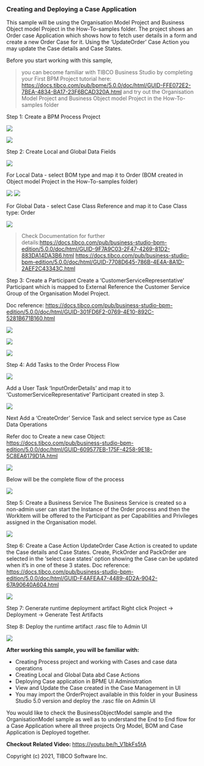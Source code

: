 ### Creating and Deploying a Case Application

This sample will be using the Organisation Model Project and Business Object model Project in the How-To-samples folder. The project shows an Order case Application which shows how to fetch user details in a form and create a new Order Case for it. Using the ‘UpdateOrder’ Case Action you may update the Case details and Case States.

Before you start working with this sample, 
>you can become familiar with TIBCO Business Studio by completing your First BPM Project tutorial here: https://docs.tibco.com/pub/bpme/5.0.0/doc/html/GUID-FFE072E2-7BEA-4834-BA17-23F6BCAD320A.html
> and try out the Organisation Model Project and Business Object model Project in the How-To-samples folder
 

Step 1: Create a BPM Process Project

![ ](import-screenshots/1.png)

![ ](import-screenshots/2.png)

Step 2: Create Local and Global Data Fields

![ ](import-screenshots/3.png)

For Local Data - select BOM type and map it to Order (BOM created in Object model Project in the How-To-samples folder)

![ ](import-screenshots/4.png)     ![ ](import-screenshots/5.png)

For Global Data - select Case Class Reference and map it to Case Class type: Order

![ ](import-screenshots/6.png)

>Check Documentation for further details:https://docs.tibco.com/pub/business-studio-bpm-edition/5.0.0/doc/html/GUID-9F7A9C03-2F47-4269-81D2-883DA14DA3B6.html
https://docs.tibco.com/pub/business-studio-bpm-edition/5.0.0/doc/html/GUID-7708D645-786B-4E4A-8A1D-2AEF2C43343C.html
 
Step 3: Create a Participant
Create a ‘CustomerServiceRepresentative’ Participant which is mapped to External Reference the Customer Service Group of the Organisation Model Project.

Doc reference: https://docs.tibco.com/pub/business-studio-bpm-edition/5.0.0/doc/html/GUID-301FD6F2-0769-4E10-892C-5281B671B160.html


![ ](import-screenshots/7.png)

![ ](import-screenshots/8.png)

![ ](import-screenshots/9.png)

Step 4: Add Tasks to the Order Process Flow

![ ](import-screenshots/10.png)

Add a User Task ‘InputOrderDetails’ and map it to ‘CustomerServiceRepresentative’ Participant created in step 3.

![ ](import-screenshots/11.png)

Next Add a ‘CreateOrder’ Service Task and select service type as Case Data Operations

Refer doc to Create a new case Object: https://docs.tibco.com/pub/business-studio-bpm-edition/5.0.0/doc/html/GUID-609577EB-175F-4258-9E18-5C8EA6179D1A.html

![ ](import-screenshots/12.png)

Below will be the complete flow of the process

![ ](import-screenshots/13.png)

Step 5: Create a Business Service
The Business Service is created so a non-admin user can start the Instance of the Order process and then the WorkItem will be offered to the Participant as per Capabilities and Privileges assigned in the Organisation model.

![ ](import-screenshots/14.png)

 
Step 6: Create a Case Action
UpdateOrder Case Action is created to update the Case details and Case States. Create, PickOrder and PackOrder are selected in the ‘select case states’ option showing the Case can be updated when it’s in one of these 3 states.
Doc reference: https://docs.tibco.com/pub/business-studio-bpm-edition/5.0.0/doc/html/GUID-F4AFEA47-4489-4D2A-9042-67A90640A604.html

![ ](import-screenshots/15.png)

Step 7: Generate runtime deployment artifact
Right click Project → Deployment → Generate Test Artifacts

Step 8: Deploy the runtime artifact .rasc file to Admin UI

![ ](import-screenshots/16.png)


**After working this sample, you will be familiar with:**
- Creating Process project and working with Cases and case data operations
- Creating Local and Global Data abd Case Actions
- Deploying Case application in BPME UI Administration
- View and Update the Case created in the Case Management in UI
- You may import the OrderProject available in this folder in your Business Studio 5.0 version and deploy the .rasc file on Admin UI

You would like to check the BusinessObjectModel sample and the OrganisationModel sample as well as to understand the End to End flow for a Case Application where all three projects Org Model, BOM and Case Application is Deployed together.

**Checkout Related Video:** https://youtu.be/h_V1bkFs5tA


Copyright (c) 2021, TIBCO Software Inc.

